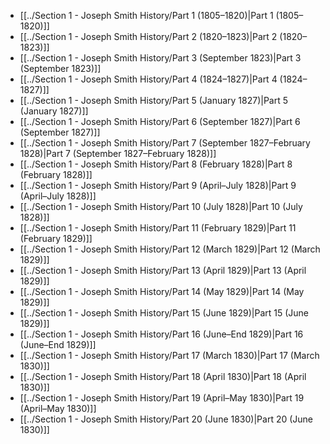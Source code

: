 - [[../Section 1 - Joseph Smith History/Part 1 (1805–1820)|Part 1 (1805–1820)]]
- [[../Section 1 - Joseph Smith History/Part 2 (1820–1823)|Part 2 (1820–1823)]]
- [[../Section 1 - Joseph Smith History/Part 3 (September 1823)|Part 3 (September 1823)]]
- [[../Section 1 - Joseph Smith History/Part 4 (1824–1827)|Part 4 (1824–1827)]]
- [[../Section 1 - Joseph Smith History/Part 5 (January 1827)|Part 5 (January 1827)]]
- [[../Section 1 - Joseph Smith History/Part 6 (September 1827)|Part 6 (September 1827)]]
- [[../Section 1 - Joseph Smith History/Part 7 (September 1827–February 1828)|Part 7 (September 1827–February 1828)]]
- [[../Section 1 - Joseph Smith History/Part 8 (February 1828)|Part 8 (February 1828)]]
- [[../Section 1 - Joseph Smith History/Part 9 (April–July 1828)|Part 9 (April–July 1828)]]
- [[../Section 1 - Joseph Smith History/Part 10 (July 1828)|Part 10 (July 1828)]]
- [[../Section 1 - Joseph Smith History/Part 11 (February 1829)|Part 11 (February 1829)]]
- [[../Section 1 - Joseph Smith History/Part 12 (March 1829)|Part 12 (March 1829)]]
- [[../Section 1 - Joseph Smith History/Part 13 (April 1829)|Part 13 (April 1829)]]
- [[../Section 1 - Joseph Smith History/Part 14 (May 1829)|Part 14 (May 1829)]]
- [[../Section 1 - Joseph Smith History/Part 15 (June 1829)|Part 15 (June 1829)]]
- [[../Section 1 - Joseph Smith History/Part 16 (June–End 1829)|Part 16 (June–End 1829)]]
- [[../Section 1 - Joseph Smith History/Part 17 (March 1830)|Part 17 (March 1830)]]
- [[../Section 1 - Joseph Smith History/Part 18 (April 1830)|Part 18 (April 1830)]]
- [[../Section 1 - Joseph Smith History/Part 19 (April–May 1830)|Part 19 (April–May 1830)]]
- [[../Section 1 - Joseph Smith History/Part 20 (June 1830)|Part 20 (June 1830)]]
